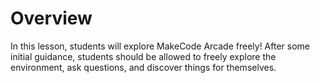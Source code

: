 # Overview
In this lesson, students will explore MakeCode Arcade freely! After some initial guidance, students should be allowed to freely explore the environment, ask questions, and discover things for themselves.